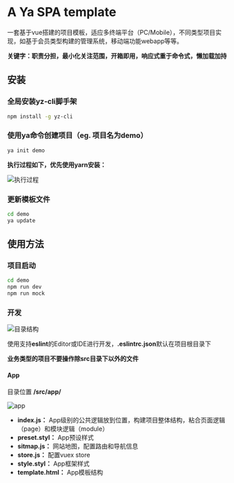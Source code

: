 # A Ya SPA template

一套基于vue搭建的项目模板，适应多终端平台（PC/Mobile），不同类型项目实现，如基于会员类型构建的管理系统，移动端功能webapp等等。

**关键字：职责分担，最小化关注范围，开箱即用，响应式重于命令式，懒加载加持**
## 安装

### 全局安装yz-cli脚手架

```sh
npm install -g yz-cli
```

### 使用ya命令创建项目（eg. 项目名为demo）

```sh
ya init demo
```

**执行过程如下，优先使用yarn安装：**

<img alt="执行过程" src="https://raw.githubusercontent.com/q13/ya-spa-vue/master/example/images/run.png" />

### 更新模板文件

```sh
cd demo
ya update
```


## 使用方法

### 项目启动

```sh
cd demo
npm run dev
npm run mock
```

### 开发 

<img alt="目录结构" src="https://raw.githubusercontent.com/q13/ya-spa-vue/master/example/images/dir.png" />

使用支持**eslint**的Editor或IDE进行开发，**.eslintrc.json**默认在项目根目录下

**业务类型的项目不要操作除src目录下以外的文件**

#### App

目录位置 **/src/app/**

<img alt="app" src="https://raw.githubusercontent.com/q13/ya-spa-vue/master/example/images/app.png" />

* **index.js：** App级别的公共逻辑放到位置，构建项目整体结构，粘合页面逻辑（page）和模块逻辑（module）
* **preset.styl：** App预设样式
* **sitmap.js：** 网站地图，配置路由和导航信息
* **store.js：** 配置vuex store
* **style.styl：** App框架样式
* **template.html：** App模板结构



